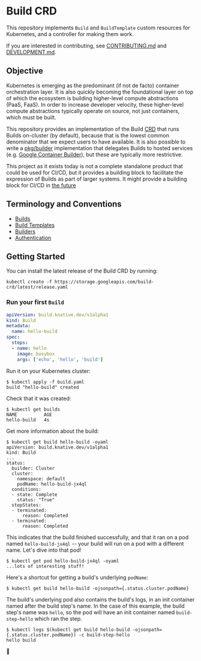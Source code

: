 # Build CRD

This repository implements `Build` and `BuildTemplate` custom resources
for Kubernetes, and a controller for making them work.

If you are interested in contributing, see [CONTRIBUTING.md](./CONTRIBUTING.md)
and [DEVELOPMENT.md](./DEVELOPMENT.md).

## Objective

Kubernetes is emerging as the predominant (if not de facto) container
orchestration layer. It is also quickly becoming the foundational layer on top
of which the ecosystem is building higher-level compute abstractions (PaaS,
FaaS). In order to increase developer velocity, these higher-level compute
abstractions typically operate on source, not just containers, which must be
built.

This repository provides an implementation of the Build [CRD](
https://kubernetes.io/docs/concepts/api-extension/custom-resources/) that runs
Builds on-cluster (by default), because that is the lowest common denominator
that we expect users to have available. It is also possible to write a
[pkg/builder](./pkg/builder) implementation that delegates Builds to hosted
services (e.g. [Google Container Builder](./pkg/builder/google)), but these are
typically more restrictive.

This project as it exists today is not a complete standalone product that could
be used for CI/CD, but it provides a building block to facilitate the
expression of Builds as part of larger systems. It might provide a building
block for CI/CD in [the future](./roadmap-2018.md)

## Terminology and Conventions

* [Builds](./docs/builds.md)
* [Build Templates](./docs/build-templates.md)
* [Builders](./docs/builder-contract.md)
* [Authentication](./docs/auth.md)

## Getting Started

You can install the latest release of the Build CRD by running:
```shell
kubectl create -f https://storage.googleapis.com/build-crd/latest/release.yaml
```

### Run your first `Build`

```yaml
apiVersion: build.knative.dev/v1alpha1
kind: Build
metadata:
  name: hello-build
spec:
  steps:
  - name: hello
    image: busybox
    args: ['echo', 'hello', 'build']
```

Run it on your Kubernetes cluster:

```shell
$ kubectl apply -f build.yaml
build "hello-build" created
```

Check that it was created:

```shell
$ kubectl get builds
NAME          AGE
hello-build   4s
```

Get more information about the build:

```shell
$ kubectl get build hello-build -oyaml
apiVersion: build.knative.dev/v1alpha1
kind: Build
...
status:
  builder: Cluster
  cluster:
    namespace: default
    podName: hello-build-jx4ql
  conditions:
  - state: Complete
    status: "True"
  stepStates:
  - terminated:
      reason: Completed
  - terminated:
      reason: Completed
```

This indicates that the build finished successfully, and that it ran on a
pod named `hello-build-jx4ql` -- your build will run on a pod with a
different name. Let's dive into that pod!

```shell
$ kubectl get pod hello-build-jx4ql -oyaml
...lots of interesting stuff!
```

Here's a shortcut for getting a build's underlying `podName`:

```shell
$ kubectl get build hello-build -ojsonpath={.status.cluster.podName}
```

The build's underlying pod also contains the build's logs, in an init
container named after the build step's name. In the case of this example, the
build step's name was `hello`, so the pod will have an init container named
`build-step-hello` which ran the step.

```shell
$ kubectl logs $(kubectl get build hello-build -ojsonpath={.status.cluster.podName}) -c build-step-hello
hello build
```

:tada:
